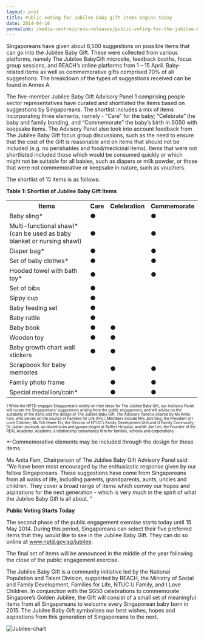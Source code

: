 ```yaml
---
layout: post
title: Public voting for Jubilee baby gift items begins today
date: 2014-04-16
permalink: /media-centre/press-releases/public-voting-for-the-jubilee-baby-gift-items
---
```

Singaporeans have given about 6,500 suggestions on possible items that can go into the Jubilee Baby Gift. These were collected from various platforms, namely The Jubilee BabyGift microsite, feedback booths, focus group sessions, and REACH’s online platforms from 1 – 15 April. Baby-related items as well as commemorative gifts comprised 70% of all suggestions. The breakdown of the types of suggestions received can be found in Annex A.

The five-member Jubilee Baby Gift Advisory Panel 1 comprising people sector representatives have curated and shortlisted the items based on suggestions by Singaporeans. The shortlist includes a mix of items incorporating three elements, namely - “Care” for the baby; “Celebrate” the baby and family bonding, and “Commemorate” the baby’s birth in SG50 with keepsake items. The Advisory Panel also took into account feedback from The Jubilee Baby Gift focus group discussions, such as the need to ensure that the cost of the Gift is reasonable and on items that should not be included (e.g. no perishables and food/medicinal items). Items that were not shortlisted included those which would be consumed quickly or which might not be suitable for all babies, such as diapers or milk powder, or those that were not commemorative or keepsake in nature, such as vouchers.

The shortlist of 15 items is as follows:

**Table 1: Shortlist of Jubilee Baby Gift Items**

<table class="table-h">
  <tr>
    <th>Items</th>
    <th>Care</th>
    <th>Celebration</th>
    <th>Commemorate</th>
  </tr>
  <tr>
    <td>Baby sling*</td>
    <td>●</td>
    <td> </td>
    <td>●</td>
  </tr>
  
  <tr>
    <td>Multi-functional shawl* 
(can be used as baby blanket or nursing shawl)</td>
    <td>●</td>
    <td> </td>
    <td>●</td>
  </tr>
  
   <tr>
    <td>Diaper bag*</td>
    <td>●</td>
    <td> </td>
    <td>●</td>
  </tr>
  
   <tr>
    <td>Set of baby clothes*</td>
    <td>●</td>
    <td> </td>
    <td>●</td>
  </tr>
  
   <tr>
    <td>Hooded towel with bath toy*</td>
    <td>●</td>
    <td> </td>
    <td>●</td>
  </tr>
  
  <tr>
    <td>Set of bibs</td>
    <td>●</td>
    <td> </td>
    <td> </td>
  </tr>
  
  <tr>
    <td>Sippy cup</td>
    <td>●</td>
    <td> </td>
    <td> </td>
  </tr>
  
  <tr>
    <td>Baby feeding set</td>
    <td>●</td>
    <td> </td>
    <td> </td>
  </tr>
  
   <tr>
    <td>Baby rattle</td>
    <td>●</td>
    <td> </td>
    <td> </td>
  </tr>
  
  <tr>
    <td>Baby book</td>
    <td>●</td>
    <td>●</td>
    <td> </td>
  </tr>
  
  <tr>
    <td>Wooden toy</td>
    <td>●</td>
    <td>●</td>
    <td> </td>
  </tr>
  
  <tr>
    <td>Baby growth chart wall stickers</td>
    <td>●</td>
    <td>●</td>
    <td> </td>
  </tr>
  
  <tr>
    <td>Scrapbook for baby memories</td>
    <td></td>
    <td>●</td>
    <td>●</td>
  </tr>
  
  <tr>
    <td>Family photo frame</td>
    <td></td>
    <td>●</td>
    <td>●</td>
  </tr>
  
   <tr>
    <td>Special medallion/coin*</td>
    <td></td>
    <td>●</td>
    <td>●</td>
  </tr>
  
  
</table>


<sub><sup>1 While the NPTD engages Singaporeans widely on their ideas for The Jubilee Baby Gift, our Advisory Panel will curate the Singaporeans’ suggestions arising from the public engagement, and will advise on the suitability of the items and the design of The Jubilee Baby Gift. 
The Advisory Panel is chaired by Ms Anita Fam, who serves on the council of Families for Life (FFL). Members include Mrs Joni Ong, the President of I Love Children; Ms Toh Hwee Tin, the Director of NTUC’s Family Development Unit and U Family Community; Dr Jazlan Joosoph, an obstetrician and gynaecologist at Raffles Hospital; and Mr Jim Lim, the Founder of the REAL Academy, Academy, a relationship consultancy firm for families, schools and corporations.</sup>

  *-Commemorative elements may be included through the design for these items.

Ms Anita Fam, Chairperson of The Jubilee Baby Gift Advisory Panel said: “We have been most encouraged by the enthusiastic response given by our fellow Singaporeans. These suggestions have come from Singaporeans from all walks of life, including parents, grandparents, aunts, uncles and children. They cover a broad range of items which convey our hopes and aspirations for the next generation - which is very much in the spirit of what the Jubilee Baby Gift is all about. ”

**Public Voting Starts Today**

The second phase of the public engagement exercise starts today until 15 May 2014. During this period, Singaporeans can select their five preferred items that they would like to see in the Jubilee Baby Gift. They can do so online at www.nptd.gov.sg/jubilee.

The final set of items will be announced in the middle of the year following the close of the public engagement exercise.

The Jubilee Baby Gift is a community initiative led by the National Population and Talent Division, supported by REACH, the Ministry of Social and Family Development, Families for Life, NTUC U Family, and I Love Children. In conjunction with the SG50 celebrations to commemorate Singapore’s Golden Jubilee, the Gift will consist of a small set of meaningful items from all Singaporeans to welcome every Singaporean baby born in 2015. The Jubilee Baby Gift symbolises our best wishes, hopes and aspirations from this generation of Singaporeans to the next.

![Jubilee-chart](https://github.com/isomerpages/isomerpages-stratgroup/raw/master/images/Press%20Release%20images/public-voting-for-the-jubilee-baby-gift-begins-today.jpg)